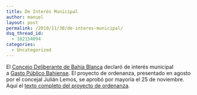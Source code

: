 ```yaml
---
title: De Interés Municipal
author: manuel
layout: post
permalink: /2010/11/30/de-interes-municipal/
dsq_thread_id:
  - 182154094
categories:
  - Uncategorized
---
```

El [Concejo Deliberante de Bahía Blanca][1] declaró de interés municipal a [Gasto Público Bahiense][2]. El proyecto de ordenanza, presentado en agosto por el concejal Julián Lemos, se aprobó por mayoría el 25 de noviembre. Aquí el [texto completo del proyecto de ordenanza][3].

 [1]: http://www.hcdbahiablanca.gov.ar/
 [2]: http://www.gastopublicobahiense.org
 [3]: http://bit.ly/ghBiM7